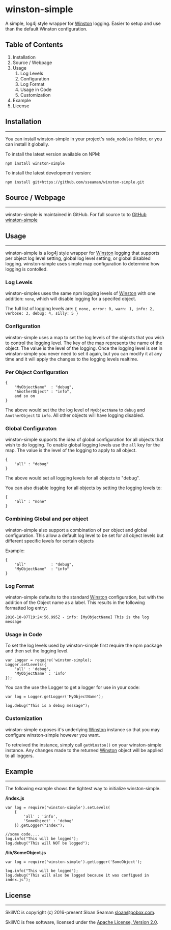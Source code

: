 # winston-simple

A simple, log4j style wrapper for [Winston](https://github.com/winstonjs/winston) logging.  Easier to setup 
and use than the default Winston configuration.

## Table of Contents
1. Installation
2. Source / Webpage
3. Usage
    1. Log Levels
    2. Configuration
    3. Log Format
    4. Usage in Code
    5. Customization
4. Example
5. License

## Installation
-----
You can install winston-simple in your project's `node_modules` folder, or you can install it globally.

To install the latest version available on NPM:

    npm install winston-simple

To install the latest development version:

    npm install git+https://github.com/sseaman/winston-simple.git

## Source / Webpage
-----
winston-simple is maintained in GitHub.  For full source to to [GitHub winston-simple](https://github.com/sseaman/winston-simple)

## Usage
-----
winston-simple is a log4j style wrapper for [Winston](https://github.com/winstonjs/winston) logging that supports
per object log level setting, global log level setting, or global disabled logging.  winston-simple uses simple 
map configuration to determine how logging is contolled.

### Log Levels
winston-simples uses the same npm logging levels of [Winston](https://github.com/winstonjs/winston) with one 
addition: `none`, which will disable logging for a specifed object.

The full list of logging levels are:
```{ none, error: 0, warn: 1, info: 2, verbose: 3, debug: 4, silly: 5 }```

### Configuration 
winston-simple uses a map to set the log levels of the objects that you wish to control the logging level.  The
key of the map represents the name of the object.  The value is the level of the logging.  Once the logging level is set
in winston-simple you never need to set it again, but you can modify it at any time and it will apply the changes to the logging 
levels realtime.

### Per Object Configuration

```
{
	"MyObjectName"  : "debug",
	"AnotherObject" : "info",
	and so on
}
```

The above would set the the log level of `MyObjectName` to `debug` and `AnotherObject` to `info`.  All other objects will have logging disabled.

### Global Configuraton
winston-simple supports the idea of global configuration for all objects that wish to do logging.  To enable global logging levels
use the `all` key for the map.  The value is the level of the logging to apply to all object.

```
{
	"all" : "debug"
}
```
The above would set all logging levels for all objects to "debug".

You can also disable logging for all objects by setting the logging levels to:

```
{
	"all" : "none"
}
```

### Combining Global and per object
winston-simple also support a combination of per object and global configuration.  This allow a default log level to be 
set for all object levels but different specific levels for certain objects

Example:
```
{
	"all" 			: "debug",
	"MyObjectName"	: "info"
}
```

### Log Format
winston-simple defaults to the standard [Winston](https://github.com/winstonjs/winston) configuration, but with the 
addition of the Object name as a label.
This results in the following formatted log entry:

```
2016-10-07T19:24:56.995Z - info: [MyObjectName] This is the log message
```

### Usage in Code
To set the log levels used by winston-simple first require the npm package and then set the logging level.
```
var Logger = require('winston-simple);
Logger.setLevels({
	'all' : 'debug',
	'MyObjectName' : 'info'
});
```

You can the use the Logger to get a logger for use in your code:
```
var log = Logger.getLogger('MyObjectName');

log.debug("This is a debug message");
```

### Customization
winston-simple exposes it's underlying [Winston](https://github.com/winstonjs/winston) instance so that you may 
configure winston-simple however you want.  

To retreived the instance, simply call `getWinston()` on your winston-simple instance.  Any changes made to the
returned [Winston](https://github.com/winstonjs/winston) object will be applied to all loggers.

## Example
-----
The following example shows the tightest way to initialize winston-simple.

**/index.js**

```
var log = require('winston-simple').setLevels(
	{
		'all' : 'info',
		'SomeObject' : 'debug'
	}).getLogger("Index");

//some code....
log.info("This will be logged");
log.debug("This will NOT be logged");
```

**/lib/SomeObject.js**
```
var log = require('winston-simple').getLogger('SomeObject');

log.info("This will be logged");
log.debug("This will also be logged because it was configued in index.js");
```

## License
-----
SkillVC is copyright (c) 2016-present Sloan Seaman <sloan@pobox.com>.

SkillVC is free software, licensed under the [Apache License, Version 2.0](https://www.apache.org/licenses/LICENSE-2.0).